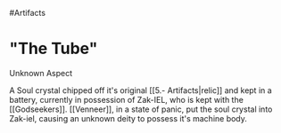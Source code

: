 #Artifacts
# "The Tube"
Unknown Aspect

A Soul crystal chipped off it's original [[5.- Artifacts|relic]] and kept in a battery, currently in possession of Zak-IEL, who is kept with the [[Godseekers]].
[[Venneer]], in a state of panic, put the soul crystal into Zak-iel, causing an unknown deity to possess it's machine body.
